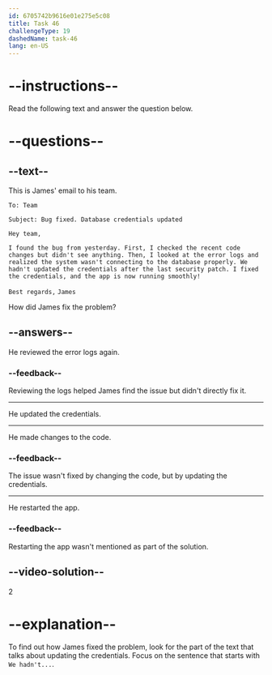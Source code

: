 ```yaml
---
id: 6705742b9616e01e275e5c08
title: Task 46
challengeType: 19
dashedName: task-46
lang: en-US
---
```


<!-- READING -->

# --instructions--

Read the following text and answer the question below.

# --questions--

## --text--

This is James' email to his team.

`To: Team`

`Subject: Bug fixed. Database credentials updated`

`Hey team,`

`I found the bug from yesterday. First, I checked the recent code changes but didn't see anything. Then, I looked at the error logs and realized the system wasn't connecting to the database properly. We hadn't updated the credentials after the last security patch. I fixed the credentials, and the app is now running smoothly!`

`Best regards,`
`James`

How did James fix the problem?

## --answers--

He reviewed the error logs again.

### --feedback--

Reviewing the logs helped James find the issue but didn't directly fix it.

---

He updated the credentials.

---

He made changes to the code.

### --feedback--

The issue wasn't fixed by changing the code, but by updating the credentials.

---

He restarted the app.

### --feedback--

Restarting the app wasn't mentioned as part of the solution.

## --video-solution--

2

# --explanation--

To find out how James fixed the problem, look for the part of the text that talks about updating the credentials. Focus on the sentence that starts with `We hadn't...`.
